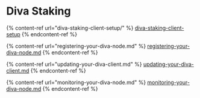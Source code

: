 # Diva Staking

{% content-ref url="diva-staking-client-setup/" %}
[diva-staking-client-setup](diva-staking-client-setup/)
{% endcontent-ref %}

{% content-ref url="registering-your-diva-node.md" %}
[registering-your-diva-node.md](registering-your-diva-node.md)
{% endcontent-ref %}

{% content-ref url="updating-your-diva-client.md" %}
[updating-your-diva-client.md](updating-your-diva-client.md)
{% endcontent-ref %}

{% content-ref url="monitoring-your-diva-node.md" %}
[monitoring-your-diva-node.md](monitoring-your-diva-node.md)
{% endcontent-ref %}
